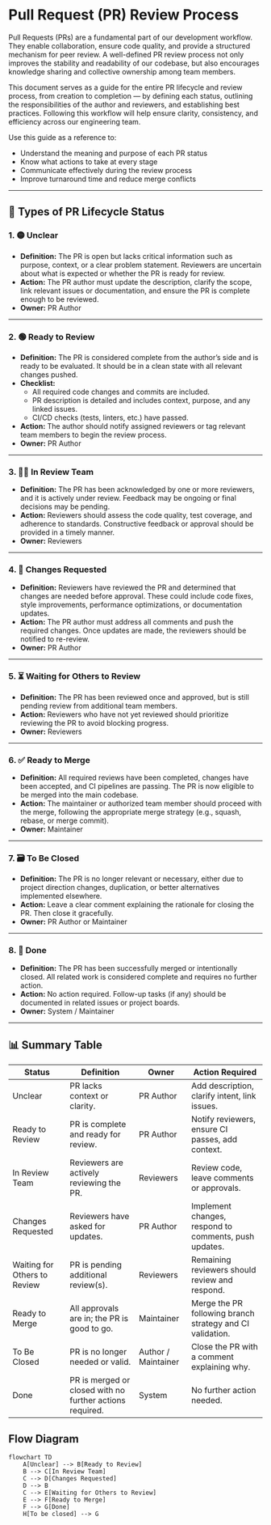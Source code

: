 #  Pull Request (PR) Review Process

Pull Requests (PRs) are a fundamental part of our development workflow. They enable collaboration, ensure code quality, and provide a structured mechanism for peer review. A well-defined PR review process not only improves the stability and readability of our codebase, but also encourages knowledge sharing and collective ownership among team members.

This document serves as a guide for the entire PR lifecycle and review process, from creation to completion — by defining each status, outlining the responsibilities of the author and reviewers, and establishing best practices. Following this workflow will help ensure clarity, consistency, and efficiency across our engineering team.

Use this guide as a reference to:
- Understand the meaning and purpose of each PR status
- Know what actions to take at every stage
- Communicate effectively during the review process
- Improve turnaround time and reduce merge conflicts

---

## 🔄 Types of PR Lifecycle Status

### 1. 🟡 Unclear
- **Definition:** The PR is open but lacks critical information such as purpose, context, or a clear problem statement. Reviewers are uncertain about what is expected or whether the PR is ready for review.
- **Action:** The PR author must update the description, clarify the scope, link relevant issues or documentation, and ensure the PR is complete enough to be reviewed.
- **Owner:** PR Author

---

### 2. 🟢 Ready to Review
- **Definition:** The PR is considered complete from the author’s side and is ready to be evaluated. It should be in a clean state with all relevant changes pushed.
- **Checklist:**
  - All required code changes and commits are included.
  - PR description is detailed and includes context, purpose, and any linked issues.
  - CI/CD checks (tests, linters, etc.) have passed.
- **Action:** The author should notify assigned reviewers or tag relevant team members to begin the review process.
- **Owner:** PR Author

---

### 3. 🧑‍💻 In Review Team
- **Definition:** The PR has been acknowledged by one or more reviewers, and it is actively under review. Feedback may be ongoing or final decisions may be pending.
- **Action:** Reviewers should assess the code quality, test coverage, and adherence to standards. Constructive feedback or approval should be provided in a timely manner.
- **Owner:** Reviewers

---

### 4. 🔁 Changes Requested
- **Definition:** Reviewers have reviewed the PR and determined that changes are needed before approval. These could include code fixes, style improvements, performance optimizations, or documentation updates.
- **Action:** The PR author must address all comments and push the required changes. Once updates are made, the reviewers should be notified to re-review.
- **Owner:** PR Author

---

### 5. ⏳ Waiting for Others to Review
- **Definition:** The PR has been reviewed once and approved, but is still pending review from additional team members. 
- **Action:** Reviewers who have not yet reviewed should prioritize reviewing the PR to avoid blocking progress.
- **Owner:** Reviewers

---

### 6. ✅ Ready to Merge
- **Definition:** All required reviews have been completed, changes have been accepted, and CI pipelines are passing. The PR is now eligible to be merged into the main codebase.
- **Action:** The maintainer or authorized team member should proceed with the merge, following the appropriate merge strategy (e.g., squash, rebase, or merge commit).
- **Owner:** Maintainer

---

### 7. 🗃️ To Be Closed
- **Definition:** The PR is no longer relevant or necessary, either due to project direction changes, duplication, or better alternatives implemented elsewhere.
- **Action:** Leave a clear comment explaining the rationale for closing the PR. Then close it gracefully.
- **Owner:** PR Author or Maintainer

---

### 8. 🏁 Done
- **Definition:** The PR has been successfully merged or intentionally closed. All related work is considered complete and requires no further action.
- **Action:** No action required. Follow-up tasks (if any) should be documented in related issues or project boards.
- **Owner:** System / Maintainer

---

## 📊 Summary Table

| **Status**                  | **Definition**                                                                 | **Owner**           | **Action Required**                                                                 |
|-----------------------------|---------------------------------------------------------------------------------|---------------------|-------------------------------------------------------------------------------------|
| Unclear                     | PR lacks context or clarity.                                                   | PR Author           | Add description, clarify intent, link issues.                                       |
| Ready to Review             | PR is complete and ready for review.                                           | PR Author           | Notify reviewers, ensure CI passes, add context.                                   |
| In Review Team              | Reviewers are actively reviewing the PR.                                       | Reviewers           | Review code, leave comments or approvals.                                          |
| Changes Requested           | Reviewers have asked for updates.                                              | PR Author           | Implement changes, respond to comments, push updates.                              |
| Waiting for Others to Review| PR is pending additional review(s).                                            | Reviewers           | Remaining reviewers should review and respond.                                     |
| Ready to Merge              | All approvals are in; the PR is good to go.                                    | Maintainer | Merge the PR following branch strategy and CI validation.                          |
| To Be Closed                | PR is no longer needed or valid.                                               | Author / Maintainer | Close the PR with a comment explaining why.                                        |
| Done                        | PR is merged or closed with no further actions required.                        | System              | No further action needed.                                                          |

## Flow Diagram
```mermaid
flowchart TD
    A[Unclear] --> B[Ready to Review]
    B --> C[In Review Team]
    C --> D[Changes Requested]
    D --> B
    C --> E[Waiting for Others to Review]
    E --> F[Ready to Merge]
    F --> G[Done]
    H[To be closed] --> G
```


